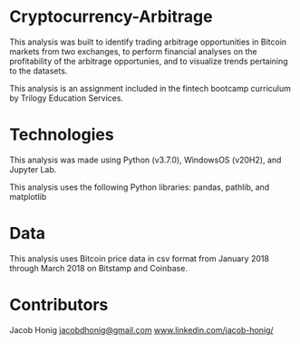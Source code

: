 # Cryptocurrency-Arbitrage
This analysis was built to identify trading arbitrage opportunities in Bitcoin markets from two exchanges, to perform financial analyses on the profitability of the arbitrage opportunies, and to visualize trends pertaining to the datasets. 

This analysis is an assignment included in the fintech bootcamp curriculum by Trilogy Education Services. 

# Technologies
This analysis was made using Python (v3.7.0), WindowsOS (v20H2), and Jupyter Lab. 

This analysis uses the following Python libraries:
pandas, pathlib, and matplotlib

# Data
This analysis uses Bitcoin price data in csv format from January 2018 through March 2018 on Bitstamp and Coinbase. 

# Contributors
Jacob Honig 
jacobdhonig@gmail.com
www.linkedin.com/jacob-honig/

